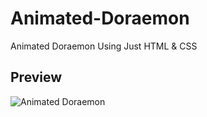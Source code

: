 # Animated-Doraemon
Animated Doraemon Using Just HTML &amp; CSS

## Preview
![Animated Doraemon](https://user-images.githubusercontent.com/59678435/194710265-67cbf7e0-4603-49cb-a80b-4d0b78d04547.png)
